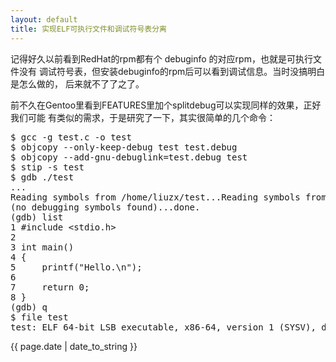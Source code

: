 ```yaml
---
layout: default
title: 实现ELF可执行文件和调试符号表分离
---
```


记得好久以前看到RedHat的rpm都有个 debuginfo 的对应rpm，也就是可执行文件没有
调试符号表，但安装debuginfo的rpm后可以看到调试信息。当时没搞明白是怎么做的，
后来就不了了之了。

前不久在Gentoo里看到FEATURES里加个splitdebug可以实现同样的效果，正好我们可能
有类似的需求，于是研究了一下，其实很简单的几个命令：

<pre>
$ gcc -g test.c -o test
$ objcopy --only-keep-debug test test.debug
$ objcopy --add-gnu-debuglink=test.debug test
$ stip -s test
$ gdb ./test
...
Reading symbols from /home/liuzx/test...Reading symbols from /home/liuzx/test.debug...done.
(no debugging symbols found)...done.
(gdb) list
1 #include &lt;stdio.h&gt;
2
3 int main()
4 {
5     printf("Hello.\n");
6
7     return 0;
8 }
(gdb) q
$ file test
test: ELF 64-bit LSB executable, x86-64, version 1 (SYSV), dynamically linked (uses shared libs), for GNU/Linux 2.6.9, stripped
</pre>

{{ page.date | date_to_string }}
